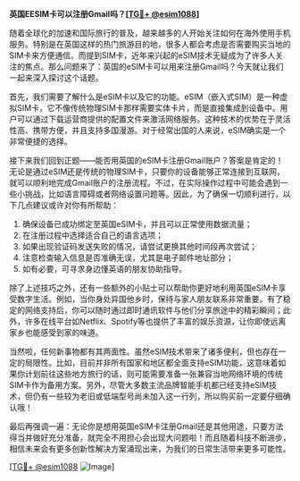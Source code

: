 **英国EESIM卡可以注册Gmail吗？[[TG💪+ @esim1088](https://t.me/s/esim1088)]**

随着全球化的加速和国际旅行的普及，越来越多的人开始关注如何在海外使用手机服务。特别是在英国这样的热门旅游目的地，很多人都会考虑是否需要购买当地的SIM卡来方便通信。而提到SIM卡，近年来兴起的eSIM技术无疑成为了许多人关注的焦点。那么问题来了：英国的eSIM卡可以用来注册Gmail吗？今天就让我们一起来深入探讨这个话题。

首先，我们需要了解什么是eSIM卡以及它的功能。eSIM（嵌入式SIM）是一种虚拟SIM卡，它不像传统物理SIM卡那样需要实体卡片，而是直接集成到设备中。用户可以通过下载运营商提供的配置文件来激活网络服务。这种技术的优势在于灵活性高、携带方便，并且支持多国漫游。对于经常出国的人来说，eSIM确实是一个非常便捷的选择。

接下来我们回到正题——能否用英国的eSIM卡注册Gmail账户？答案是肯定的！无论是通过eSIM还是传统的物理SIM卡，只要你的设备能够正常连接到互联网，就可以顺利地完成Gmail账户的注册流程。不过，在实际操作过程中可能会遇到一些小挑战，比如语言障碍或者网络设置问题等。因此，为了确保一切顺利进行，以下几点建议或许对你有所帮助：

1. 确保设备已成功绑定至英国eSIM卡，并且可以正常使用数据流量；
2. 在注册过程中选择适合自己的语言选项；
3. 如果出现验证码发送失败的情况，请尝试更换其他时间段再次尝试；
4. 注意检查输入信息是否准确无误，尤其是电子邮件地址部分；
5. 如有必要，可寻求身边懂英语的朋友协助指导。

除了上述技巧之外，还有一些额外的小贴士可以帮助你更好地利用英国eSIM卡享受数字生活。例如，当你身处异国他乡时，保持与家人朋友联系非常重要。有了稳定的网络支持后，你可以随时通过即时通讯软件与他们分享旅途中的精彩瞬间；此外，许多在线平台如Netflix、Spotify等也提供了丰富的娱乐资源，让你即使远离家乡也能感受到家的味道。

当然啦，任何新事物都有其两面性。虽然eSIM技术带来了诸多便利，但也存在一定的局限性。比如，目前并非所有国家和地区都全面支持eSIM功能，这意味着如果你计划前往这些地方旅行的话，则可能需要准备一张兼容当地网络环境的传统SIM卡作为备用方案。另外，尽管大多数主流品牌智能手机都已经支持eSIM技术，但仍有一些较为老旧或低端型号尚未加入这一行列，所以购买前一定要仔细确认哦！

最后再强调一遍：无论你是想用英国eSIM卡注册Gmail还是其他用途，只要方法得当并做好充分准备，就完全不用担心会出现大问题啦！而且随着科技不断进步，相信未来会有更多创新性解决方案涌现出来，为我们的日常生活带来更多可能性。

[[TG💪+ @esim1088](https://t.me/s/esim1088) ![Image](https://i.postimg.cc/4NQfJmqS/Snipaste-2025-05-13-00-14-12.png)]